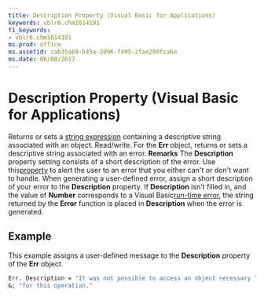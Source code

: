 ```yaml
---
title: Description Property (Visual Basic for Applications)
keywords: vblr6.chm1014191
f1_keywords:
- vblr6.chm1014191
ms.prod: office
ms.assetid: cab35a69-b45a-2d96-f495-2fae208fca6a
ms.date: 06/08/2017
---
```



# Description Property (Visual Basic for Applications)



Returns or sets a [string expression](../../Glossary/vbe-glossary.md) containing a descriptive string associated with an object. Read/write.
For the  **Err** object, returns or sets a descriptive string associated with an error.
 **Remarks**
The  **Description** property setting consists of a short description of the error. Use this[property](../../Glossary/vbe-glossary.md) to alert the user to an error that you either can't or don't want to handle. When generating a user-defined error, assign a short description of your error to the **Description** property. If **Description** isn't filled in, and the value of **Number** corresponds to a Visual Basic[run-time error](../../Glossary/vbe-glossary.md), the string returned by the  **Error** function is placed in **Description** when the error is generated.

## Example

This example assigns a user-defined message to the  **Description** property of the **Err** object.


```vb
Err. Description = "It was not possible to access an object necessary " _
&; "for this operation."

```


